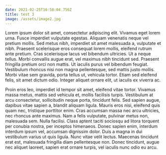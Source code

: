 ```yaml
---
date: 2021-02-25T16:58:04.756Z
title: test 3
image: /assets/image2.jpg
---
```

Lorem ipsum dolor sit amet, consectetur adipiscing elit. Vivamus eget lorem urna. Fusce imperdiet vulputate egestas. Aliquam venenatis neque vel pretium mollis. Sed metus nibh, imperdiet sit amet malesuada a, vulputate et nibh. Praesent scelerisque eros consequat lorem mollis, eleifend rutrum ante pretium. Cras scelerisque lacus vel bibendum ultricies. Ut a neque tellus. Morbi convallis augue erat, vel maximus nibh tincidunt sed. Praesent fringilla pretium orci non mattis. Ut iaculis purus vel bibendum feugiat. Vestibulum rhoncus nisi non magna pellentesque, sed mattis justo mollis. Morbi vitae sem gravida, porta tellus ut, vehicula tortor. Etiam sed eleifend felis, sit amet dictum odio. Integer aliquet ornare elit, ut iaculis ex viverra ac.

Proin eros leo, imperdiet id tempor sit amet, eleifend vitae tortor. Vivamus massa metus, mattis sed vehicula et, mollis facilisis turpis. Vestibulum at arcu consectetur, sollicitudin neque porta, tincidunt felis. Sed sapien augue, dapibus vitae sapien a, blandit aliquam ligula. Mauris eros nisi, eleifend quis quam nec, tristique porttitor enim. Cras accumsan massa nec arcu ultricies, nec rhoncus ante maximus. Nam a felis vulputate, pulvinar metus non, malesuada sem. Nulla facilisi. Class aptent taciti sociosqu ad litora torquent per conubia nostra, per inceptos himenaeos. Donec sapien enim, interdum interdum ipsum vel, accumsan dignissim dolor. Duis a magna in dui vestibulum varius ut quis ligula. Nunc vitae velit lectus. Maecenas tincidunt erat est, malesuada fringilla diam pellentesque non. Donec tincidunt, augue nec aliquet laoreet, sapien erat ornare turpis, vel iaculis nunc odio eu arcu.